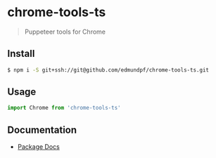 # chrome-tools-ts

> Puppeteer tools for Chrome

## Install

```bash
$ npm i -S git+ssh://git@github.com/edmundpf/chrome-tools-ts.git
```

## Usage

```javascript
import Chrome from 'chrome-tools-ts'
```

## Documentation

- [Package Docs](docs/globals.md)
